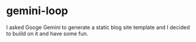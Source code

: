 # gemini-loop

I asked Googe Gemini to generate a static blog site template and I decided to buiild on it and have some fun.

